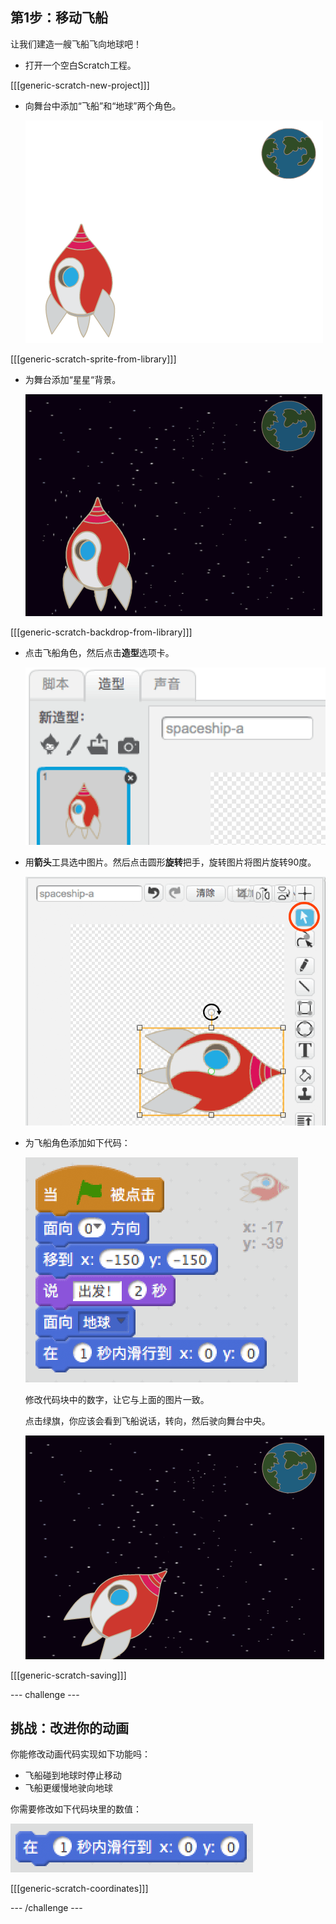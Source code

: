 ## 第1步：移动飞船

让我们建造一艘飞船飞向地球吧！

+ 打开一个空白Scratch工程。

[[[generic-scratch-new-project]]]

+ 向舞台中添加“飞船”和“地球”两个角色。
    
    ![飞船和地球角色](images/space-sprites.png)

[[[generic-scratch-sprite-from-library]]]

+ 为舞台添加“星星“背景。
    
    ![太空背景](images/space-backdrop.png)

[[[generic-scratch-backdrop-from-library]]]

+ 点击飞船角色，然后点击**造型**选项卡。
    
    ![角色造型](images/space-costume.png)

+ 用**箭头**工具选中图片。然后点击圆形**旋转**把手，旋转图片将图片旋转90度。
    
    ![旋转造型](images/space-rotate.png)

+ 为飞船角色添加如下代码：
    
    ![飞船代码](images/space-animate.png)
    
    修改代码块中的数字，让它与上面的图片一致。
    
    点击绿旗，你应该会看到飞船说话，转向，然后驶向舞台中央。
    
    ![测试飞船动画](images/space-animate-stage.png)

[[[generic-scratch-saving]]]

\--- challenge \---

## 挑战：改进你的动画

你能修改动画代码实现如下功能吗：

+ 飞船碰到地球时停止移动
+ 飞船更缓慢地驶向地球

你需要修改如下代码块里的数值：

![滑行代码](images/space-glide.png)

[[[generic-scratch-coordinates]]]

\--- /challenge \---